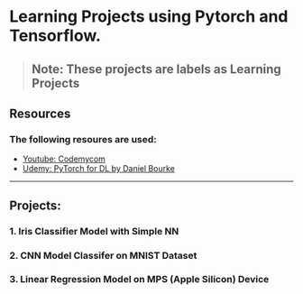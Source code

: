 # Learning Projects using Pytorch and Tensorflow.
> ## Note: These projects are labels as **Learning Projects**

## Resources
### The following resoures are used:
- [Youtube: Codemycom](https://www.youtube.com/@Codemycom)
- [Udemy: PyTorch for DL by Daniel Bourke](https://www.udemy.com/course/pytorch-for-deep-learning/)
---

## Projects:

### 1. Iris Classifier Model with Simple NN
### 2. CNN Model Classifer on MNIST Dataset
### 3. Linear Regression Model on MPS (Apple Silicon) Device
